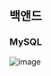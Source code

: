 ## 백앤드 

### MySQL  
![image](https://user-images.githubusercontent.com/63652571/169656288-202809f6-f873-45ac-ba91-7ab63be208d9.png)
